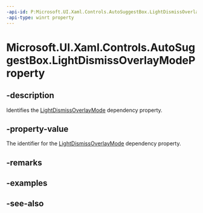```yaml
---
-api-id: P:Microsoft.UI.Xaml.Controls.AutoSuggestBox.LightDismissOverlayModeProperty
-api-type: winrt property
---
```


<!-- Property syntax
public Windows.UI.Xaml.DependencyProperty LightDismissOverlayModeProperty { get; }
-->

# Microsoft.UI.Xaml.Controls.AutoSuggestBox.LightDismissOverlayModeProperty

## -description
Identifies the [LightDismissOverlayMode](autosuggestbox_lightdismissoverlaymode.md) dependency property.

## -property-value
The identifier for the [LightDismissOverlayMode](autosuggestbox_lightdismissoverlaymode.md) dependency property.

## -remarks

## -examples

## -see-also
